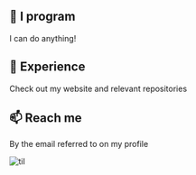 ## 🔭 I program
I can do anything!

## 💪 Experience
Check out my website and relevant repositories

## 📫 Reach me
By the email referred to on my profile

![til](./yooo.gif)
